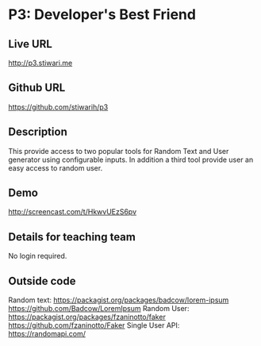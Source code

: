# P3: Developer's Best Friend

## Live URL
<http://p3.stiwari.me>

## Github URL
<https://github.com/stiwarih/p3>

## Description
This provide access to two popular tools for Random Text and User generator using configurable inputs. In addition a third tool provide user an easy access to random user.

## Demo
<http://screencast.com/t/HkwvUEzS6pv>

## Details for teaching team
No login required.

## Outside code

Random text: https://packagist.org/packages/badcow/lorem-ipsum
             https://github.com/Badcow/LoremIpsum
Random User: https://packagist.org/packages/fzaninotto/faker
             https://github.com/fzaninotto/Faker
Single User API: https://randomapi.com/
